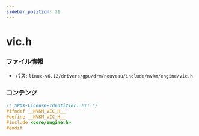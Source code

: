 ```yaml
---
sidebar_position: 21
---
```

# vic.h

### ファイル情報

- パス: `linux-v6.12/drivers/gpu/drm/nouveau/include/nvkm/engine/vic.h`

### コンテンツ

```h
/* SPDX-License-Identifier: MIT */
#ifndef __NVKM_VIC_H__
#define __NVKM_VIC_H__
#include <core/engine.h>
#endif

```
